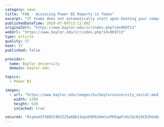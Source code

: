 ```yaml
---
category: news
title: "FAQ - Accessing Power BI Reports in Teams"
excerpt: "If teams does not automatically start upon booting your computer, navigate to Microsoft Teams in the start menu. Navigate to Teams on the left-hand side. Click on the team name that you wish to view. Select the Channel in which the report is located. Users ..."
publishedDateTime: 2020-07-09T13:12:00Z
originalUrl: "https://www.baylor.edu/ir/index.php?id=969713"
webUrl: "https://www.baylor.edu/ir/index.php?id=969713"
type: article
quality: 37
heat: 37
published: false

provider:
  name: Baylor University
  domain: baylor.edu

topics:
  - Power BI

images:
  - url: "https://www.baylor.edu/images/bu/bayloruniversity_social-media.png"
    width: 1200
    height: 630
    isCached: true

secured: "RzymuU3Y56BIC9b3IZIw6Db1Iepo69PA10mCnvPHSqwFiHulQ/NjOCD2hGU6AY4nIiTQyh15czhMOCGctfap+jwatex2JzYFIyjxFnfEfUKe30bRvUZ6plJvLcjZUYPrwmYx5sGrtOI+hLl+qKZfsI8uEdrZYo90uz9+ayx8tw+e3BEKGDhbWQqPfBV9dTNQtdtnO0N39iUgcyxqKVE0wVIS/qXFO1pb4aeKUgPsEE/8Gc9uJ1+0VTa84ZGZm8hgmaRYbMJ0q7CWMxvftN2MQRF67+dhNESzI1Z9ofmbhCxyUB3XygWjJG+PnpH7CMCrB+atnWIIUPjywZBM+v45lA==;f9M4UeulQLpAW8rRRd0AGw=="
---
```


